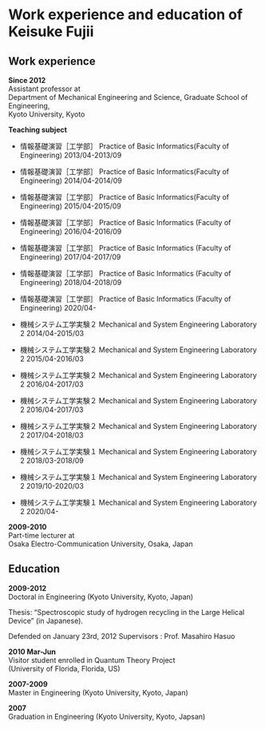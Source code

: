 # Work experience and education of Keisuke Fujii

## Work experience
**Since 2012**  
Assistant professor at   
Department of Mechanical Engineering and Science, Graduate School of Engineering,  
Kyoto University, Kyoto

**Teaching subject**
+ 情報基礎演習［工学部］	Practice of Basic Informatics(Faculty of Engineering)	2013/04-2013/09
+ 情報基礎演習［工学部］	Practice of Basic Informatics(Faculty of Engineering)	2014/04-2014/09
+ 情報基礎演習［工学部］	Practice of Basic Informatics(Faculty of Engineering)	2015/04-2015/09
+ 情報基礎演習［工学部］	Practice of Basic Informatics (Faculty of Engineering)	2016/04-2016/09
+ 情報基礎演習［工学部］	Practice of Basic Informatics (Faculty of Engineering)	2017/04-2017/09
+ 情報基礎演習［工学部］	Practice of Basic Informatics (Faculty of Engineering)	2018/04-2018/09
+ 情報基礎演習［工学部］	Practice of Basic Informatics (Faculty of Engineering)	2020/04-

+ 機械システム工学実験２	Mechanical and System Engineering Laboratory 2 2014/04-2015/03
+ 機械システム工学実験２	Mechanical and System Engineering Laboratory 2 2015/04-2016/03
+ 機械システム工学実験２	Mechanical and System Engineering Laboratory 2 2016/04-2017/03
+ 機械システム工学実験２	Mechanical and System Engineering Laboratory 2 2016/04-2017/03
+ 機械システム工学実験２	Mechanical and System Engineering Laboratory 2 2017/04-2018/03
+ 機械システム工学実験１	Mechanical and System Engineering Laboratory 2 2018/03-2018/09
+ 機械システム工学実験１	Mechanical and System Engineering Laboratory 2 2019/10-2020/03
+ 機械システム工学実験１	Mechanical and System Engineering Laboratory 2 2020/04-

**2009-2010**  
Part-time lecturer at  
Osaka Electro-Communication University, Osaka, Japan

## Education
**2009-2012**  
Doctoral in Engineering (Kyoto University, Kyoto, Japan)

Thesis: “Spectroscopic study of hydrogen recycling in the Large Helical Device”
(in Japanese).

Defended on January 23rd, 2012
Supervisors : Prof. Masahiro Hasuo

**2010 Mar-Jun**  
Visitor student enrolled in Quantum Theory Project  
(University of Florida, Florida, US)

**2007-2009**  
Master in Engineering (Kyoto University, Kyoto, Japan)

**2007**  
Graduation in Engineering (Kyoto University, Kyoto, Japsan)
